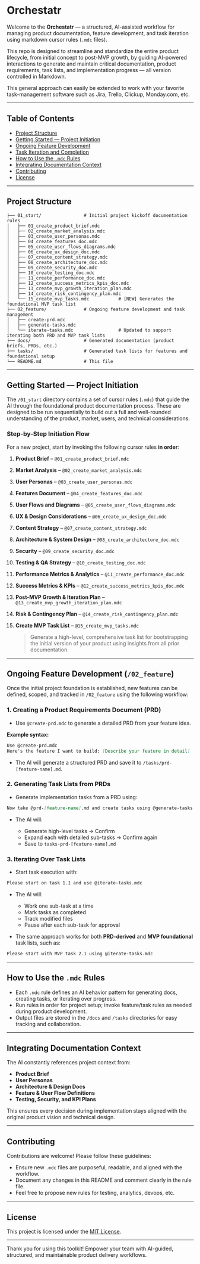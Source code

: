 # Orchestatr

Welcome to the **Orchestatr** — a structured, AI-assisted workflow for managing product documentation, feature development, and task iteration using markdown cursor rules (`.mdc` files).

This repo is designed to streamline and standardize the entire product lifecycle, from initial concept to post-MVP growth, by guiding AI-powered interactions to generate and maintain critical documentation, product requirements, task lists, and implementation progress — all version controlled in Markdown.

This general approach can easily be extended to work with your favorite task-management software such as Jira, Trello, Clickup, Monday.com, etc. 

---

## Table of Contents

- [Project Structure](#project-structure)
- [Getting Started — Project Initiation](#getting-started--project-initiation)
- [Ongoing Feature Development](#ongoing-feature-development)
- [Task Iteration and Completion](#task-iteration-and-completion)
- [How to Use the `.mdc` Rules](#how-to-use-the-mdc-rules)
- [Integrating Documentation Context](#integrating-documentation-context)
- [Contributing](#contributing)
- [License](#license)

---

## Project Structure

```plaintext
├── 01_start/                # Initial project kickoff documentation rules
│   ├── 01_create_product_brief.mdc
│   ├── 02_create_market_analysis.mdc
│   ├── 03_create_user_personas.mdc
│   ├── 04_create_features_doc.mdc
│   ├── 05_create_user_flows_diagrams.mdc
│   ├── 06_create_ux_design_doc.mdc
│   ├── 07_create_content_strategy.mdc
│   ├── 08_create_architecture_doc.mdc
│   ├── 09_create_security_doc.mdc
│   ├── 10_create_testing_doc.mdc
│   ├── 11_create_performance_doc.mdc
│   ├── 12_create_success_metrics_kpis_doc.mdc
│   ├── 13_create_mvp_growth_iteration_plan.mdc
│   ├── 14_create_risk_contingency_plan.mdc
│   └── 15_create_mvp_tasks.mdc           # [NEW] Generates the foundational MVP task list
├── 02_feature/              # Ongoing feature development and task management
│   ├── create-prd.mdc
│   ├── generate-tasks.mdc
│   └── iterate-tasks.mdc                 # Updated to support iterating both PRD and MVP task lists
├── docs/                    # Generated documentation (product briefs, PRDs, etc.)
├── tasks/                   # Generated task lists for features and foundational setup
└── README.md                # This file
```

---

## Getting Started — Project Initiation

The `/01_start` directory contains a set of cursor rules (`.mdc`) that guide the AI through the foundational product documentation process. These are designed to be run sequentially to build out a full and well-rounded understanding of the product, market, users, and technical considerations.

### Step-by-Step Initiation Flow

For a new project, start by invoking the following cursor rules **in order**:

1. **Product Brief** – `@01_create_product_brief.mdc`
2. **Market Analysis** – `@02_create_market_analysis.mdc`
3. **User Personas** – `@03_create_user_personas.mdc`
4. **Features Document** – `@04_create_features_doc.mdc`
5. **User Flows and Diagrams** – `@05_create_user_flows_diagrams.mdc`
6. **UX & Design Considerations** – `@06_create_ux_design_doc.mdc`
7. **Content Strategy** – `@07_create_content_strategy.mdc`
8. **Architecture & System Design** – `@08_create_architecture_doc.mdc`
9. **Security** – `@09_create_security_doc.mdc`
10. **Testing & QA Strategy** – `@10_create_testing_doc.mdc`
11. **Performance Metrics & Analytics** – `@11_create_performance_doc.mdc`
12. **Success Metrics & KPIs** – `@12_create_success_metrics_kpis_doc.mdc`
13. **Post-MVP Growth & Iteration Plan** – `@13_create_mvp_growth_iteration_plan.mdc`
14. **Risk & Contingency Plan** – `@14_create_risk_contingency_plan.mdc`
15. **Create MVP Task List** – `@15_create_mvp_tasks.mdc`

    > Generate a high-level, comprehensive task list for bootstrapping the initial version of your product using insights from all prior documentation.

---

## Ongoing Feature Development (`/02_feature`)

Once the initial project foundation is established, new features can be defined, scoped, and tracked in `/02_feature` using the following workflow:

### 1. Creating a Product Requirements Document (PRD)

* Use `@create-prd.mdc` to generate a detailed PRD from your feature idea.

**Example syntax:**

```md
Use @create-prd.mdc
Here's the feature I want to build: [Describe your feature in detail]
```

* The AI will generate a structured PRD and save it to `/tasks/prd-[feature-name].md`.

### 2. Generating Task Lists from PRDs

* Generate implementation tasks from a PRD using:

```md
Now take @prd-[feature-name].md and create tasks using @generate-tasks.mdc
```

* The AI will:

  * Generate high-level tasks → Confirm
  * Expand each with detailed sub-tasks → Confirm again
  * Save to `tasks-prd-[feature-name].md`

### 3. Iterating Over Task Lists

* Start task execution with:

```md
Please start on task 1.1 and use @iterate-tasks.mdc
```

* The AI will:

  * Work one sub-task at a time
  * Mark tasks as completed
  * Track modified files
  * Pause after each sub-task for approval

* The same approach works for both **PRD-derived** and **MVP foundational** task lists, such as:

```md
Please start with MVP task 2.1 using @iterate-tasks.mdc
```

---

## How to Use the `.mdc` Rules

* Each `.mdc` rule defines an AI behavior pattern for generating docs, creating tasks, or iterating over progress.
* Run rules in order for project setup; invoke feature/task rules as needed during product development.
* Output files are stored in the `/docs` and `/tasks` directories for easy tracking and collaboration.

---

## Integrating Documentation Context

The AI constantly references project context from:

* **Product Brief**
* **User Personas**
* **Architecture & Design Docs**
* **Feature & User Flow Definitions**
* **Testing, Security, and KPI Plans**

This ensures every decision during implementation stays aligned with the original product vision and technical design.

---

## Contributing

Contributions are welcome! Please follow these guidelines:

* Ensure new `.mdc` files are purposeful, readable, and aligned with the workflow.
* Document any changes in this README and comment clearly in the rule file.
* Feel free to propose new rules for testing, analytics, devops, etc.

---

## License

This project is licensed under the [MIT License](LICENSE).

---

Thank you for using this toolkit!
Empower your team with AI-guided, structured, and maintainable product delivery workflows.

